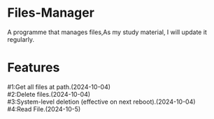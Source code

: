 # Files-Manager
A programme that manages files,As my study material, I will update it regularly.  
# Features 

#1:Get all files at path.(2024-10-04)  
#2:Delete files.(2024-10-04)  
#3:System-level deletion (effective on next reboot).(2024-10-04)  
#4:Read File.(2024-10-5)  

